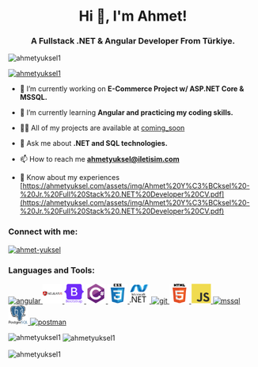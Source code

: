 <h1 align="center">Hi 👋, I'm Ahmet!</h1>
<h3 align="center">A Fullstack .NET & Angular Developer From Türkiye.</h3>

<p align="left"> <img src="https://komarev.com/ghpvc/?username=ahmetyuksel1&label=Profile%20views&color=0e75b6&style=flat" alt="ahmetyuksel1" /> </p>

<p align="left"> <a href="https://github.com/ryo-ma/github-profile-trophy"><img src="https://github-profile-trophy.vercel.app/?username=ahmetyuksel1" alt="ahmetyuksel1" /></a> </p>

- 🔭 I’m currently working on **E-Commerce Project w/ ASP.NET Core & MSSQL.**

- 🌱 I’m currently learning **Angular and practicing my coding skills.**

- 👨‍💻 All of my projects are available at [coming_soon](coming_soon)

- 💬 Ask me about **.NET and SQL technologies.**

- 📫 How to reach me **ahmetyuksel@iletisim.com**

- 📄 Know about my experiences [https://ahmetyuksel.com/assets/img/Ahmet%20Y%C3%BCksel%20-%20Jr.%20Full%20Stack%20.NET%20Developer%20CV.pdf](https://ahmetyuksel.com/assets/img/Ahmet%20Y%C3%BCksel%20-%20Jr.%20Full%20Stack%20.NET%20Developer%20CV.pdf)

<h3 align="left">Connect with me:</h3>
<p align="left">
<a href="https://linkedin.com/in/ahmet-yuksel" target="blank"><img align="center" src="https://raw.githubusercontent.com/rahuldkjain/github-profile-readme-generator/master/src/images/icons/Social/linked-in-alt.svg" alt="ahmet-yuksel" height="30" width="40" /></a>
</p>

<h3 align="left">Languages and Tools:</h3>
<p align="left"> <a href="https://angular.io" target="_blank" rel="noreferrer"> <img src="https://angular.io/assets/images/logos/angular/angular.svg" alt="angular" width="40" height="40"/> </a> <a href="https://angular.io" target="_blank" rel="noreferrer"> <img src="https://raw.githubusercontent.com/devicons/devicon/master/icons/angularjs/angularjs-original-wordmark.svg" alt="angularjs" width="40" height="40"/> </a> <a href="https://getbootstrap.com" target="_blank" rel="noreferrer"> <img src="https://raw.githubusercontent.com/devicons/devicon/master/icons/bootstrap/bootstrap-plain-wordmark.svg" alt="bootstrap" width="40" height="40"/> </a> <a href="https://www.w3schools.com/cs/" target="_blank" rel="noreferrer"> <img src="https://raw.githubusercontent.com/devicons/devicon/master/icons/csharp/csharp-original.svg" alt="csharp" width="40" height="40"/> </a> <a href="https://www.w3schools.com/css/" target="_blank" rel="noreferrer"> <img src="https://raw.githubusercontent.com/devicons/devicon/master/icons/css3/css3-original-wordmark.svg" alt="css3" width="40" height="40"/> </a> <a href="https://dotnet.microsoft.com/" target="_blank" rel="noreferrer"> <img src="https://raw.githubusercontent.com/devicons/devicon/master/icons/dot-net/dot-net-original-wordmark.svg" alt="dotnet" width="40" height="40"/> </a> <a href="https://git-scm.com/" target="_blank" rel="noreferrer"> <img src="https://www.vectorlogo.zone/logos/git-scm/git-scm-icon.svg" alt="git" width="40" height="40"/> </a> <a href="https://www.w3.org/html/" target="_blank" rel="noreferrer"> <img src="https://raw.githubusercontent.com/devicons/devicon/master/icons/html5/html5-original-wordmark.svg" alt="html5" width="40" height="40"/> </a> <a href="https://developer.mozilla.org/en-US/docs/Web/JavaScript" target="_blank" rel="noreferrer"> <img src="https://raw.githubusercontent.com/devicons/devicon/master/icons/javascript/javascript-original.svg" alt="javascript" width="40" height="40"/> </a> <a href="https://www.microsoft.com/en-us/sql-server" target="_blank" rel="noreferrer"> <img src="https://www.svgrepo.com/show/303229/microsoft-sql-server-logo.svg" alt="mssql" width="40" height="40"/> </a> <a href="https://www.postgresql.org" target="_blank" rel="noreferrer"> <img src="https://raw.githubusercontent.com/devicons/devicon/master/icons/postgresql/postgresql-original-wordmark.svg" alt="postgresql" width="40" height="40"/> </a> <a href="https://postman.com" target="_blank" rel="noreferrer"> <img src="https://www.vectorlogo.zone/logos/getpostman/getpostman-icon.svg" alt="postman" width="40" height="40"/> </a> </p>

<p><img align="left" src="https://github-readme-stats.vercel.app/api/top-langs?username=ahmetyuksel1&show_icons=true&locale=en&layout=compact" alt="ahmetyuksel1" /></p>

<p>&nbsp;<img align="center" src="https://github-readme-stats.vercel.app/api?username=ahmetyuksel1&show_icons=true&locale=en" alt="ahmetyuksel1" /></p>

<p><img align="center" src="https://github-readme-streak-stats.herokuapp.com/?user=ahmetyuksel1&" alt="ahmetyuksel1" /></p>
